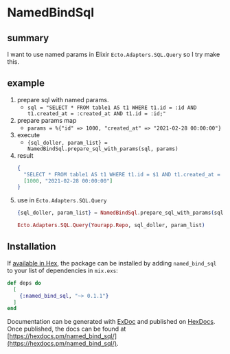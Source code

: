 # NamedBindSql

## summary

I want to use named params in Elixir `Ecto.Adapters.SQL.Query` so I try make this.

## example

1. prepare sql with named params.
   * `sql = "SELECT * FROM table1 AS t1 WHERE t1.id = :id AND t1.created_at = :created_at AND t1.id = :id;"`
1. prepare params map
   * `params = %{"id" => 1000, "created_at" => "2021-02-28 00:00:00"}`
1. execute
   * `{sql_doller, param_list} = NamedBindSql.prepare_sql_with_params(sql, params)`
1. result
    ```elixir
    {
      "SELECT * FROM table1 AS t1 WHERE t1.id = $1 AND t1.created_at = $2 AND t1.id = $1 ;",
      [1000, "2021-02-28 00:00:00"]
    }
    ```
1. use in `Ecto.Adapters.SQL.Query`
    ```elixir
    {sql_doller, param_list} = NamedBindSql.prepare_sql_with_params(sql, params)

    Ecto.Adapters.SQL.Query(Yourapp.Repo, sql_doller, param_list)
    ```

## Installation

If [available in Hex](https://hex.pm/docs/publish), the package can be installed
by adding `named_bind_sql` to your list of dependencies in `mix.exs`:

```elixir
def deps do
  [
    {:named_bind_sql, "~> 0.1.1"}
  ]
end
```

Documentation can be generated with [ExDoc](https://github.com/elixir-lang/ex_doc)
and published on [HexDocs](https://hexdocs.pm). Once published, the docs can
be found at [https://hexdocs.pm/named_bind_sql/](https://hexdocs.pm/named_bind_sql/).